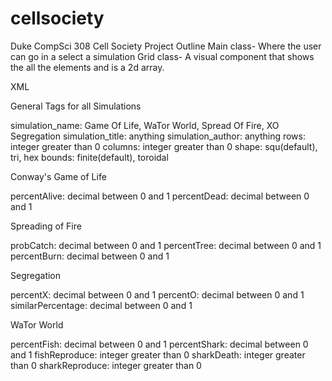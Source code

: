 # cellsociety 

Duke CompSci 308 Cell Society Project
Outline
Main class- Where the user can go in a select a simulation
Grid class- A visual component that shows the all the elements and is a 2d array.


XML

General Tags for all Simulations

simulation_name: Game Of Life, WaTor World, Spread Of Fire, XO Segregation
simulation_title: anything
simulation_author: anything
rows: integer greater than 0
columns: integer greater than 0
shape: squ(default), tri, hex
bounds: finite(default), toroidal


Conway's Game of Life

percentAlive: decimal between 0 and 1
percentDead: decimal between 0 and 1


Spreading of Fire

probCatch: decimal between 0 and 1
percentTree: decimal between 0 and 1
percentBurn: decimal between 0 and 1


Segregation

percentX: decimal between 0 and 1
percentO: decimal between 0 and 1
similarPercentage: decimal between 0 and 1


WaTor World

percentFish: decimal between 0 and 1
percentShark: decimal between 0 and 1
fishReproduce: integer greater than 0
sharkDeath: integer greater than 0
sharkReproduce: integer greater than 0